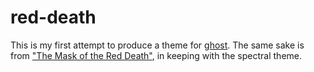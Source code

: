 red-death
=========

This is my first attempt to produce a theme for [ghost](https://ghost.org/). The same sake is from ["The Mask of the Red Death"](http://xroads.virginia.edu/~hyper/POE/masque.html), in keeping with the spectral theme. 